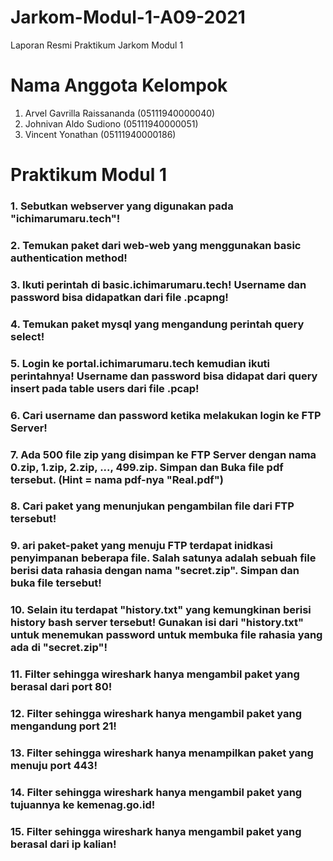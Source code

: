 # Jarkom-Modul-1-A09-2021
Laporan Resmi Praktikum Jarkom Modul 1

# Nama Anggota Kelompok #
1. Arvel Gavrilla Raissananda (05111940000040)
2. Johnivan Aldo Sudiono (05111940000051)
3. Vincent Yonathan (05111940000186)

# Praktikum Modul 1 #
### 1. Sebutkan webserver yang digunakan pada "ichimarumaru.tech"!  ###
### 2. Temukan paket dari web-web yang menggunakan basic authentication method! ###
### 3. Ikuti perintah di basic.ichimarumaru.tech! Username dan password bisa didapatkan dari file .pcapng! ###
### 4. Temukan paket mysql yang mengandung perintah query select! ###
### 5. Login ke portal.ichimarumaru.tech kemudian ikuti perintahnya! Username dan password bisa didapat dari query insert pada table users dari file .pcap! ###
### 6. Cari username dan password ketika melakukan login ke FTP Server! ###
### 7. Ada 500 file zip yang disimpan ke FTP Server dengan nama 0.zip, 1.zip, 2.zip, ..., 499.zip. Simpan dan Buka file pdf tersebut. (Hint = nama pdf-nya "Real.pdf") ###
### 8. Cari paket yang menunjukan pengambilan file dari FTP tersebut! ###
### 9. ari paket-paket yang menuju FTP terdapat inidkasi penyimpanan beberapa file. Salah satunya adalah sebuah file berisi data rahasia dengan nama "secret.zip". Simpan dan buka file tersebut! ###
### 10. Selain itu terdapat "history.txt" yang kemungkinan berisi history bash server tersebut! Gunakan isi dari "history.txt" untuk menemukan password untuk membuka file rahasia yang ada di "secret.zip"! ###
### 11. Filter sehingga wireshark hanya mengambil paket yang berasal dari port 80!  ###
### 12. Filter sehingga wireshark hanya mengambil paket yang mengandung port 21! ###
### 13. Filter sehingga wireshark hanya menampilkan paket yang menuju port 443! ###
### 14. Filter sehingga wireshark hanya mengambil paket yang tujuannya ke kemenag.go.id! ###
### 15. Filter sehingga wireshark hanya mengambil paket yang berasal dari ip kalian! ###

